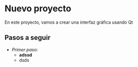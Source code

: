 # Nuevo proyecto
En este proyecto, vamos a crear una interfaz gráfica usando Qt
## Pasos a seguir
 - _Primer paso_: 
   - **adssd**
   - dsds 
